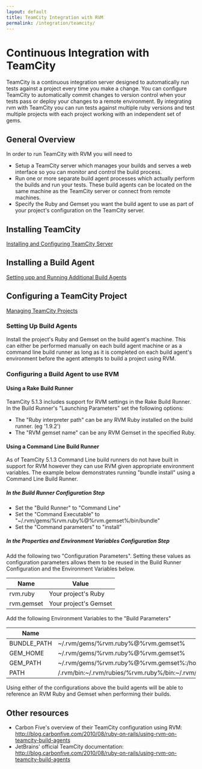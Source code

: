 ```yaml
---
layout: default
title: TeamCity Integration with RVM
permalink: /integration/teamcity/
---
```


# Continuous Integration with TeamCity

TeamCity is a continuous integration server designed to automatically run tests
against a project every time you make a change. You can configure TeamCity to
automatically commit changes to version control when your tests pass or deploy
your changes to a remote environment. By integrating rvm with TeamCity you can
run tests against multiple ruby versions and test multiple projects with each
project working with an independent set of gems.

## General Overview

In order to run TeamCity with RVM you will need to

* Setup a TeamCity server which manages your builds and serves a web interface
so you can monitor and control the build process.
* Run one or more separate build agent processes which actually perform the
builds and run your tests. These build agents can be located on the same machine
as the TeamCity server or connect from remote machines.
* Specify the Ruby and Gemset you want the build agent to use as part of your
project's configuration on the TeamCity server.

## Installing TeamCity

[Installing and Configuring TeamCity Server](http://confluence.jetbrains.com/display/TCD5/Installing+and+Configuring+the+TeamCity+Server)

## Installing a Build Agent

[Setting upp and Running Additional Build Agents](http://confluence.jetbrains.com/display/TCD5/Setting+up+and+Running+Additional+Build+Agents)

## Configuring a TeamCity Project

[Managing TeamCity Projects](http://confluence.jetbrains.com/display/TCD5/Managing+Projects)

### Setting Up Build Agents

Install the project's Ruby and Gemset on the build agent's machine. This can
either be performed manually on each build agent machine or as a command line
build runner as long as it is completed on each build agent's environment before
the agent attempts to build a project using RVM.

### Configuring a Build Agent to use RVM

#### Using a Rake Build Runner

TeamCity 5.1.3 includes support for RVM settings in the Rake Build Runner. In
the Build Runner's "Launching Parameters" set the following options:

* The "Ruby interpreter path" can be any RVM Ruby installed on the build runner.
(eg '1.9.2')
* The "RVM gemset name" can be any RVM Gemset in the specified Ruby.

#### Using a Command Line Build Runner

As of TeamCity 5.1.3 Command Line build runners do not have built in support for
RVM however they can use RVM given appropriate environment variables. The
example below demonstrates running "bundle install" using a Command Line Build
Runner.

##### In the Build Runner Configuration Step

* Set the "Build Runner" to "Command Line"
* Set the "Command Executable" to "~/.rvm/gems/%rvm.ruby%@%rvm.gemset%/bin/bundle"
* Set the "Command parameters" to "install"

##### In the Properties and Environment Variables Configuration Step

Add the following two "Configuration Parameters". Setting these values as
configuration parameters allows them to be reused in the Build Runner
Configuration and the Environment Variables below.

| Name | Value |
| ---- | ----- |
| rvm.ruby | Your project's Ruby |
| rvm.gemset | Your project's Gemset |

Add the following Environment Variables to the "Build Parameters"

| Name | Value |
| ---- | ----- |
| BUNDLE_PATH | ~/.rvm/gems/%rvm.ruby%@%rvm.gemset% |
| GEM_HOME | ~/.rvm/gems/%rvm.ruby%@%rvm.gemset% |
| GEM_PATH | ~/.rvm/gems/%rvm.ruby%@%rvm.gemset%:/home/teamcity/.rvm/gems/%rvm.ruby%@global |
| PATH | /.rvm/bin:~/.rvm/rubies/%rvm.ruby%/bin:~/.rvm/gems/%rvm.ruby%@%rvm.gemset%/bin:~/.rvm/gems/%rvm.ruby%@global/bin:%env.PATH% |

Using either of the configurations above the build agents will be able to
reference an RVM Ruby and Gemset when performing their builds.

## Other resources

* Carbon Five's overview of their TeamCity configuration using RVM:
http://blog.carbonfive.com/2010/08/ruby-on-rails/using-rvm-on-teamcity-build-agents
* JetBrains' official TeamCity documentation:
http://blog.carbonfive.com/2010/08/ruby-on-rails/using-rvm-on-teamcity-build-agents
